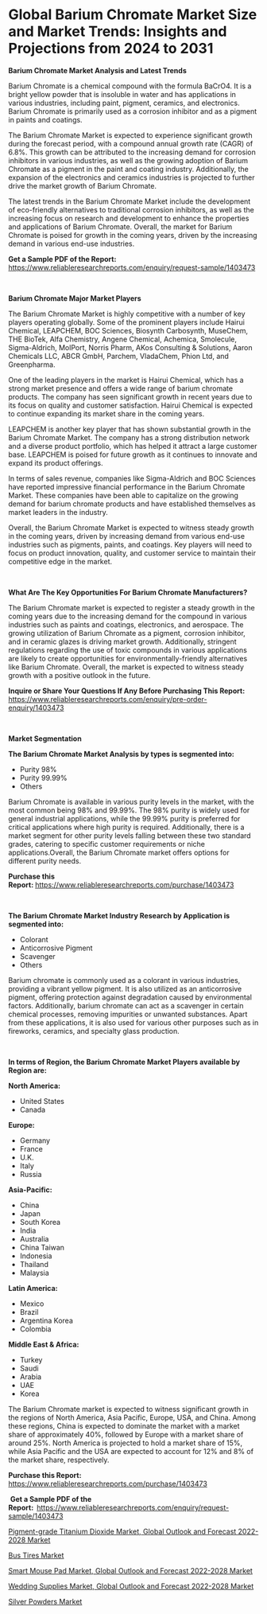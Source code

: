 <p><h1>Global Barium Chromate Market Size and Market Trends: Insights and Projections from 2024 to 2031</h1></p><p><strong>Barium Chromate Market Analysis and Latest Trends</strong></p>
<p><p>Barium Chromate is a chemical compound with the formula BaCrO4. It is a bright yellow powder that is insoluble in water and has applications in various industries, including paint, pigment, ceramics, and electronics. Barium Chromate is primarily used as a corrosion inhibitor and as a pigment in paints and coatings.</p><p>The Barium Chromate Market is expected to experience significant growth during the forecast period, with a compound annual growth rate (CAGR) of 6.8%. This growth can be attributed to the increasing demand for corrosion inhibitors in various industries, as well as the growing adoption of Barium Chromate as a pigment in the paint and coating industry. Additionally, the expansion of the electronics and ceramics industries is projected to further drive the market growth of Barium Chromate.</p><p>The latest trends in the Barium Chromate Market include the development of eco-friendly alternatives to traditional corrosion inhibitors, as well as the increasing focus on research and development to enhance the properties and applications of Barium Chromate. Overall, the market for Barium Chromate is poised for growth in the coming years, driven by the increasing demand in various end-use industries.</p></p>
<p><strong>Get a Sample PDF of the Report:&nbsp;</strong> <a href="https://www.reliableresearchreports.com/enquiry/request-sample/1403473">https://www.reliableresearchreports.com/enquiry/request-sample/1403473</a></p>
<p>&nbsp;</p>
<p><strong>Barium Chromate Major Market Players</strong></p>
<p><p>The Barium Chromate Market is highly competitive with a number of key players operating globally. Some of the prominent players include Hairui Chemical, LEAPCHEM, BOC Sciences, Biosynth Carbosynth, MuseChem, THE BioTek, Alfa Chemistry, Angene Chemical, Achemica, Smolecule, Sigma-Aldrich, MolPort, Norris Pharm, AKos Consulting & Solutions, Aaron Chemicals LLC, ABCR GmbH, Parchem, VladaChem, Phion Ltd, and Greenpharma.</p><p>One of the leading players in the market is Hairui Chemical, which has a strong market presence and offers a wide range of barium chromate products. The company has seen significant growth in recent years due to its focus on quality and customer satisfaction. Hairui Chemical is expected to continue expanding its market share in the coming years.</p><p>LEAPCHEM is another key player that has shown substantial growth in the Barium Chromate Market. The company has a strong distribution network and a diverse product portfolio, which has helped it attract a large customer base. LEAPCHEM is poised for future growth as it continues to innovate and expand its product offerings.</p><p>In terms of sales revenue, companies like Sigma-Aldrich and BOC Sciences have reported impressive financial performance in the Barium Chromate Market. These companies have been able to capitalize on the growing demand for barium chromate products and have established themselves as market leaders in the industry.</p><p>Overall, the Barium Chromate Market is expected to witness steady growth in the coming years, driven by increasing demand from various end-use industries such as pigments, paints, and coatings. Key players will need to focus on product innovation, quality, and customer service to maintain their competitive edge in the market.</p></p>
<p>&nbsp;</p>
<p><strong>What Are The Key Opportunities For Barium Chromate Manufacturers?</strong></p>
<p><p>The Barium Chromate market is expected to register a steady growth in the coming years due to the increasing demand for the compound in various industries such as paints and coatings, electronics, and aerospace. The growing utilization of Barium Chromate as a pigment, corrosion inhibitor, and in ceramic glazes is driving market growth. Additionally, stringent regulations regarding the use of toxic compounds in various applications are likely to create opportunities for environmentally-friendly alternatives like Barium Chromate. Overall, the market is expected to witness steady growth with a positive outlook in the future.</p></p>
<p><strong>Inquire or Share Your Questions If Any Before Purchasing This Report:</strong> <a href="https://www.reliableresearchreports.com/enquiry/pre-order-enquiry/1403473">https://www.reliableresearchreports.com/enquiry/pre-order-enquiry/1403473</a></p>
<p>&nbsp;</p>
<p><strong>Market Segmentation</strong></p>
<p><strong>The Barium Chromate Market Analysis by types is segmented into:</strong></p>
<p><ul><li>Purity 98%</li><li>Purity 99.99%</li><li>Others</li></ul></p>
<p><p>Barium Chromate is available in various purity levels in the market, with the most common being 98% and 99.99%. The 98% purity is widely used for general industrial applications, while the 99.99% purity is preferred for critical applications where high purity is required. Additionally, there is a market segment for other purity levels falling between these two standard grades, catering to specific customer requirements or niche applications.Overall, the Barium Chromate market offers options for different purity needs.</p></p>
<p><strong>Purchase this Report:&nbsp;</strong><a href="https://www.reliableresearchreports.com/purchase/1403473">https://www.reliableresearchreports.com/purchase/1403473</a></p>
<p>&nbsp;</p>
<p><strong>The Barium Chromate Market Industry Research by Application is segmented into:</strong></p>
<p><ul><li>Colorant</li><li>Anticorrosive Pigment</li><li>Scavenger</li><li>Others</li></ul></p>
<p><p>Barium chromate is commonly used as a colorant in various industries, providing a vibrant yellow pigment. It is also utilized as an anticorrosive pigment, offering protection against degradation caused by environmental factors. Additionally, barium chromate can act as a scavenger in certain chemical processes, removing impurities or unwanted substances. Apart from these applications, it is also used for various other purposes such as in fireworks, ceramics, and specialty glass production.</p></p>
<p>&nbsp;</p>
<p><strong>In terms of Region, the Barium Chromate Market Players available by Region are:</strong></p>
<p>
    <p> <strong> North America: </strong>
        <ul>
            <li>United States</li>
            <li>Canada</li>
        </ul>
        </p> 
    <p> <strong> Europe: </strong>
        <ul>
            <li>Germany</li>
            <li>France</li>
            <li>U.K.</li>
            <li>Italy</li>
            <li>Russia</li>
        </ul>
        </p> 
    <p> <strong> Asia-Pacific: </strong>
        <ul>
            <li>China</li>
            <li>Japan</li>
            <li>South Korea</li>
            <li>India</li>
            <li>Australia</li>
            <li>China Taiwan</li>
            <li>Indonesia</li>
            <li>Thailand</li>
            <li>Malaysia</li>
        </ul>
        </p> 
    <p> <strong> Latin America: </strong>
        <ul>
            <li>Mexico</li>
            <li>Brazil</li>
            <li>Argentina Korea</li>
            <li>Colombia</li>
        </ul>
        </p> 
    <p> <strong> Middle East & Africa: </strong>
        <ul>
            <li>Turkey</li>
            <li>Saudi</li>
            <li>Arabia</li>
            <li>UAE</li>
            <li>Korea</li>
        </ul>
    </p>
    </p>
<p><p>The Barium Chromate market is expected to witness significant growth in the regions of North America, Asia Pacific, Europe, USA, and China. Among these regions, China is expected to dominate the market with a market share of approximately 40%, followed by Europe with a market share of around 25%. North America is projected to hold a market share of 15%, while Asia Pacific and the USA are expected to account for 12% and 8% of the market share, respectively.</p></p>
<p><strong>Purchase this Report: </strong><a href="https://www.reliableresearchreports.com/purchase/1403473">https://www.reliableresearchreports.com/purchase/1403473</a></p>
<p>&nbsp;<strong>Get a Sample PDF of the Report:&nbsp;&nbsp;</strong><a href="https://www.reliableresearchreports.com/enquiry/request-sample/1403473">https://www.reliableresearchreports.com/enquiry/request-sample/1403473</a></p>
<p><strong></strong></p>
<p><p><a href="https://automatic-knee-4c7.notion.site/Pigment-grade-Titanium-Dioxide-Market-Global-Outlook-and-Forecast-2022-2028-Market-A-Comprehensive-bae984f847494f16bcd12223fadb5242">Pigment-grade Titanium Dioxide Market, Global Outlook and Forecast 2022-2028 Market</a></p><p><a href="https://view.publitas.com/reportprime-1/bus-tires-market-research-report-forecasted-for-period-from-2024-2031-by-market-type-market-application-and-region/">Bus Tires Market</a></p><p><a href="https://angry-finch-aaf.notion.site/Smart-Mouse-Pad-Market-Global-Outlook-and-Forecast-2022-2028-Market-Size-and-Examines-its-Market-S-bd269c79c8834c9585479eae75c43a8e">Smart Mouse Pad Market, Global Outlook and Forecast 2022-2028 Market</a></p><p><a href="https://pretty-mail-caf.notion.site/Insights-into-Wedding-Supplies-Market-Global-Outlook-and-Forecast-2022-2028-Market-Size-Analysing--60d42603d2d3439a9b9faa164c90f2ae">Wedding Supplies Market, Global Outlook and Forecast 2022-2028 Market</a></p><p><a href="https://view.publitas.com/reportprime-1/silver-powders-market-research-report-provides-thorough-industry-overview-which-offers-an-in-depth-analysis-of-product-trends-and-new-market-divisions/">Silver Powders Market</a></p></p>